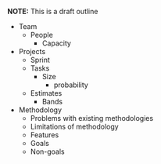 **NOTE:** This is a draft outline
- Team
	- People
		- Capacity
- Projects
	- Sprint
	- Tasks
		- Size
			- probability
	- Estimates
		- Bands
- Methodology
	- Problems with existing methodologies
	- Limitations of methodology
	- Features
	- Goals
	- Non-goals